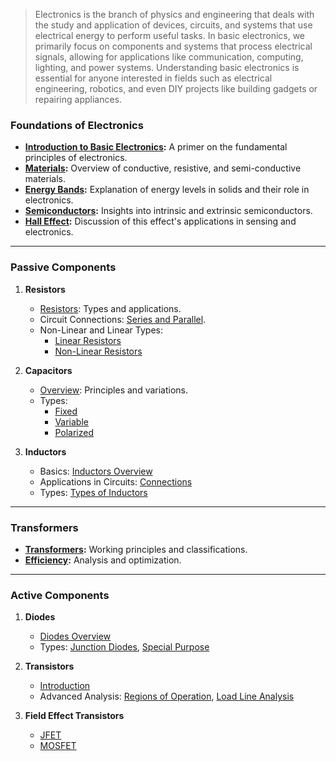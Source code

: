 > Electronics is the branch of physics and engineering that deals with the study and application of devices, circuits, and systems that use electrical energy to perform useful tasks. In basic electronics, we primarily focus on components and systems that process electrical signals, allowing for applications like communication, computing, lighting, and power systems. Understanding basic electronics is essential for anyone interested in fields such as electrical engineering, robotics, and even DIY projects like building gadgets or repairing appliances.


### **Foundations of Electronics**
- **[Introduction to Basic Electronics](https://github.com/aw-junaid/Computer-Science/blob/main/Comp.%20Organization%20and%20Assembly%20Language/Basic%20Electronics/Course/Introduction%20to%20Basic%20Electronics.md):** A primer on the fundamental principles of electronics.
- **[Materials](https://github.com/aw-junaid/Computer-Science/blob/main/Comp.%20Organization%20and%20Assembly%20Language/Basic%20Electronics/Course/Materials.md):** Overview of conductive, resistive, and semi-conductive materials.
- **[Energy Bands](https://github.com/aw-junaid/Computer-Science/blob/main/Comp.%20Organization%20and%20Assembly%20Language/Basic%20Electronics/Course/Energy%20Bands.md):** Explanation of energy levels in solids and their role in electronics.
- **[Semiconductors](https://github.com/aw-junaid/Computer-Science/blob/main/Comp.%20Organization%20and%20Assembly%20Language/Basic%20Electronics/Course/Semiconductors.md):** Insights into intrinsic and extrinsic semiconductors.
- **[Hall Effect](https://github.com/aw-junaid/Computer-Science/blob/main/Comp.%20Organization%20and%20Assembly%20Language/Basic%20Electronics/Course/Hall%20Effect.md):** Discussion of this effect's applications in sensing and electronics.

---

### **Passive Components**
1. **Resistors**
   - [Resistors](https://github.com/aw-junaid/Computer-Science/blob/main/Comp.%20Organization%20and%20Assembly%20Language/Basic%20Electronics/Course/Resistors.md): Types and applications.
   - Circuit Connections: [Series and Parallel](https://github.com/aw-junaid/Computer-Science/blob/main/Comp.%20Organization%20and%20Assembly%20Language/Basic%20Electronics/Course/Circuit%20Connections%20in%20Resistors.md).
   - Non-Linear and Linear Types:
     - [Linear Resistors](https://github.com/aw-junaid/Computer-Science/blob/main/Comp.%20Organization%20and%20Assembly%20Language/Basic%20Electronics/Course/Linear%20Resistors.md)
     - [Non-Linear Resistors](https://github.com/aw-junaid/Computer-Science/blob/main/Comp.%20Organization%20and%20Assembly%20Language/Basic%20Electronics/Course/Non%20linear%20Resistors.md)

2. **Capacitors**
   - [Overview](https://github.com/aw-junaid/Computer-Science/blob/main/Comp.%20Organization%20and%20Assembly%20Language/Basic%20Electronics/Course/Capacitors.md): Principles and variations.
   - Types: 
     - [Fixed](https://github.com/aw-junaid/Computer-Science/blob/main/Comp.%20Organization%20and%20Assembly%20Language/Basic%20Electronics/Course/Fixed%20Capacitors.md)
     - [Variable](https://github.com/aw-junaid/Computer-Science/blob/main/Comp.%20Organization%20and%20Assembly%20Language/Basic%20Electronics/Course/Variable%20Capacitors.md)
     - [Polarized](https://github.com/aw-junaid/Computer-Science/blob/main/Comp.%20Organization%20and%20Assembly%20Language/Basic%20Electronics/Course/Polarized%20Capacitors.md)

3. **Inductors**
   - Basics: [Inductors Overview](https://github.com/aw-junaid/Computer-Science/blob/main/Comp.%20Organization%20and%20Assembly%20Language/Basic%20Electronics/Course/Inductors.md)
   - Applications in Circuits: [Connections](https://github.com/aw-junaid/Computer-Science/blob/main/Comp.%20Organization%20and%20Assembly%20Language/Basic%20Electronics/Course/Circuit%20Connections%20in%20Inductors.md)
   - Types: [Types of Inductors](https://github.com/aw-junaid/Computer-Science/blob/main/Comp.%20Organization%20and%20Assembly%20Language/Basic%20Electronics/Course/Types%20of%20Inductors.md)

---

### **Transformers**
- **[Transformers](https://github.com/aw-junaid/Computer-Science/blob/main/Comp.%20Organization%20and%20Assembly%20Language/Basic%20Electronics/Course/Transformers.md):** Working principles and classifications.
- **[Efficiency](https://github.com/aw-junaid/Computer-Science/blob/main/Comp.%20Organization%20and%20Assembly%20Language/Basic%20Electronics/Course/Transformer%20Efficiency.md):** Analysis and optimization.

---

### **Active Components**
1. **Diodes**
   - [Diodes Overview](https://github.com/aw-junaid/Computer-Science/blob/main/Comp.%20Organization%20and%20Assembly%20Language/Basic%20Electronics/Course/Diodes.md)
   - Types: [Junction Diodes](https://github.com/aw-junaid/Computer-Science/blob/main/Comp.%20Organization%20and%20Assembly%20Language/Basic%20Electronics/Course/Junction%20Diodes.md), [Special Purpose](https://github.com/aw-junaid/Computer-Science/blob/main/Comp.%20Organization%20and%20Assembly%20Language/Basic%20Electronics/Course/Special%20Purpose%20Diodes.md)

2. **Transistors**
   - [Introduction](https://github.com/aw-junaid/Computer-Science/blob/main/Comp.%20Organization%20and%20Assembly%20Language/Basic%20Electronics/Course/Transistors.md)
   - Advanced Analysis: [Regions of Operation](https://github.com/aw-junaid/Computer-Science/blob/main/Comp.%20Organization%20and%20Assembly%20Language/Basic%20Electronics/Course/Transistor%20Regions%20of%20Operation.md), [Load Line Analysis](https://github.com/aw-junaid/Computer-Science/blob/main/Comp.%20Organization%20and%20Assembly%20Language/Basic%20Electronics/Course/Transistor%20Load%20Line%20Analysis.md)

3. **Field Effect Transistors**
   - [JFET](https://github.com/aw-junaid/Computer-Science/blob/main/Comp.%20Organization%20and%20Assembly%20Language/Basic%20Electronics/Course/JFET.md)
   - [MOSFET](https://github.com/aw-junaid/Computer-Science/blob/main/Comp.%20Organization%20and%20Assembly%20Language/Basic%20Electronics/Course/MOSFET.md)




